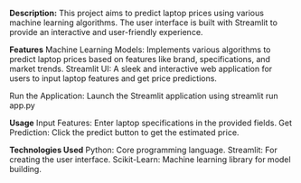**Description:**
This project aims to predict laptop prices using various machine learning algorithms. The user interface is built with Streamlit to provide an interactive and user-friendly experience.

**Features**
Machine Learning Models: Implements various algorithms to predict laptop prices based on features like brand, specifications, and market trends.
Streamlit UI: A sleek and interactive web application for users to input laptop features and get price predictions.

Run the Application: Launch the Streamlit application using streamlit run app.py

**Usage**
Input Features: Enter laptop specifications in the provided fields.
Get Prediction: Click the predict button to get the estimated price.

**Technologies Used**
Python: Core programming language.
Streamlit: For creating the user interface.
Scikit-Learn: Machine learning library for model building.
